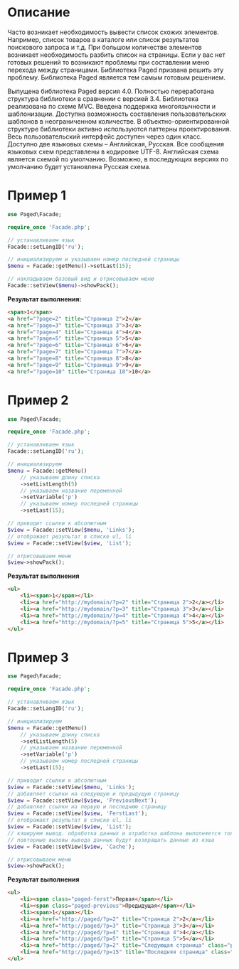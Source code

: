 # Описание
Часто возникает необходимость вывести список схожих элементов. Например, список
товаров в каталоге или список результатов поискового запроса и т.д. При большом
количестве элементов возникает необходимость разбить список на страницы. Если у
вас нет готовых решений то возникают проблемы при составлении меню перехода
между страницами. Библиотека Paged призвана решить эту проблему. Библиотека
Paged является тем самым готовым решением. 

Выпущена библиотека Paged версия 4.0. Полностью переработана структура
библиотеки в сравнении с версией 3.4. Библиотека реализована по схеме MVC.
Введена поддержка многоязычности и шаблонизации. Доступна возможность
составления пользовательских шаблонов в неограниченном количестве. В
объектно-ориентированной структуре библиотеки активно используются
паттерны проектирования. Весь пользовательский интерфейс доступен через один
класс.
Доступно две языковых схемы – Английская, Русская. Все сообщения языковых схем
представлены в кодировке UTF-8. Английская схема является схемой по умолчанию.
Возможно, в последующих версиях по умолчанию будет установлена Русская схема.

# Пример 1

```php
use Paged\Facade;

require_once 'Facade.php';

// устанавливаем язык
Facade::setLangID('ru');

// инициализируем и указываем номер последней страницы
$menu = Facade::getMenu()->setLast(15);

// накладываем базовый вид и отрисовываем меню
Facade::setView($menu)->showPack();
```

**Результат выполнения:**

```html
<span>1</span>
<a href="?page=2" title="Страница 2">2</a>
<a href="?page=3" title="Страница 3">3</a>
<a href="?page=4" title="Страница 4">4</a>
<a href="?page=5" title="Страница 5">5</a>
<a href="?page=6" title="Страница 6">6</a>
<a href="?page=7" title="Страница 7">7</a>
<a href="?page=8" title="Страница 8">8</a>
<a href="?page=9" title="Страница 9">9</a>
<a href="?page=10" title="Страница 10">10</a>
```

# Пример 2

```php
use Paged\Facade;

require_once 'Facade.php';

// устанавливаем язык
Facade::setLangID('ru');

// инициализируем
$menu = Facade::getMenu()
	// указываем длину списка
	->setListLength(5)
	// указываем название переменной
	->setVariable('p')
	// указываем номер последней страницы
	->setLast(15);

// приводит ссылки к абсолютным
$view = Facade::setView($menu, 'Links');
// отображает результат в списке ul, li
$view = Facade::setView($view, 'List');

// отрисовываем меню
$view->showPack();
```

**Результат выполнения**

```html
<ul>
    <li><span>1</span></li>
    <li><a href="http://mydomain/?p=2" title="Страница 2">2</a></li>
    <li><a href="http://mydomain/?p=3" title="Страница 3">3</a></li>
    <li><a href="http://mydomain/?p=4" title="Страница 4">4</a></li>
    <li><a href="http://mydomain/?p=5" title="Страница 5">5</a></li>
</ul>
```

# Пример 3

```php
use Paged\Facade;

require_once 'Facade.php';

// устанавливаем язык
Facade::setLangID('ru');

// инициализируем
$menu = Facade::getMenu()
	// указываем длину списка
	->setListLength(5)
	// указываем название переменной
	->setVariable('p')
	// указываем номер последней страницы
	->setLast(15);

// приводит ссылки к абсолютным
$view = Facade::setView($menu, 'Links');
// добавляет ссылки на следующую и предыдущую страницу
$view = Facade::setView($view, 'PreviousNext');
// добавляет ссылки на первую и последнюю страницу
$view = Facade::setView($view, 'FerstLast');
// отображает результат в списке ul, li
$view = Facade::setView($view, 'List');
// кэшируем вывод. обработка данных и отработка шаблона выполняется только один раз
// повторные вызовы вывода данных будут возвращать данные из кэша
$view = Facade::setView($view, 'Cache');

// отрисовываем меню
$view->showPack();
```

**Результат выполнения**

```html
<ul>
    <li><span class="paged-ferst">Первая</span></li>
    <li><span class="paged-previous">Предыдущая</span></li>
    <li><span>1</span></li>
    <li><a href="http://paged/?p=2" title="Страница 2">2</a></li>
    <li><a href="http://paged/?p=3" title="Страница 3">3</a></li>
    <li><a href="http://paged/?p=4" title="Страница 4">4</a></li>
    <li><a href="http://paged/?p=5" title="Страница 5">5</a></li>
    <li><a href="http://paged/?p=2" title="Следующая страница" class="paged-next">Следующая</a></li>
    <li><a href="http://paged/?p=15" title="Последняя страница" class="paged-last">Последняя</a></li>
</ul>
```